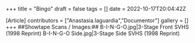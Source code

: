 +++
title = "Bingo"
draft = false
tags = []
date = 2022-10-17T20:04:42Z

[Article]
contributors = ["Anastasia.laguardia","Documentor"]
gallery = []
+++
##Showtape Scans / Images:##
<gallery>
B-I-N-G-O.jpg|3-Stage Front SVHS (1998 Reprint)
B-I-N-G-O Side.jpg|3-Stage Side SVHS (1998 Reprint)
</gallery>